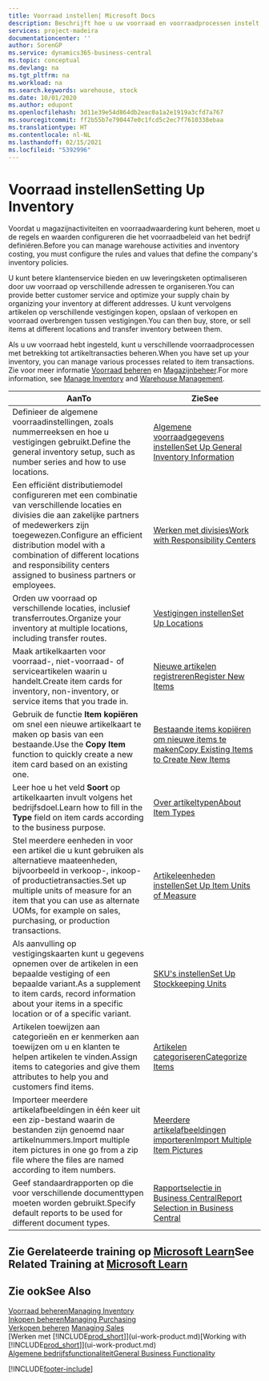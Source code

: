 ```yaml
---
title: Voorraad instellen| Microsoft Docs
description: Beschrijft hoe u uw voorraad en voorraadprocessen instelt, inclusief transferroutes en locaties, zoals magazijnen.
services: project-madeira
documentationcenter: ''
author: SorenGP
ms.service: dynamics365-business-central
ms.topic: conceptual
ms.devlang: na
ms.tgt_pltfrm: na
ms.workload: na
ms.search.keywords: warehouse, stock
ms.date: 10/01/2020
ms.author: edupont
ms.openlocfilehash: 3d11e39e54d864db2eac0a1a2e1919a3cfd7a767
ms.sourcegitcommit: ff2b55b7e790447e0c1fcd5c2ec7f7610338ebaa
ms.translationtype: HT
ms.contentlocale: nl-NL
ms.lasthandoff: 02/15/2021
ms.locfileid: "5392996"
---
```

# <a name="setting-up-inventory"></a><span data-ttu-id="c719a-103">Voorraad instellen</span><span class="sxs-lookup"><span data-stu-id="c719a-103">Setting Up Inventory</span></span>
<span data-ttu-id="c719a-104">Voordat u magazijnactiviteiten en voorraadwaardering kunt beheren, moet u de regels en waarden configureren die het voorraadbeleid van het bedrijf definiëren.</span><span class="sxs-lookup"><span data-stu-id="c719a-104">Before you can manage warehouse activities and inventory costing, you must configure the rules and values that define the company's inventory policies.</span></span>

<span data-ttu-id="c719a-105">U kunt betere klantenservice bieden en uw leveringsketen optimaliseren door uw voorraad op verschillende adressen te organiseren.</span><span class="sxs-lookup"><span data-stu-id="c719a-105">You can provide better customer service and optimize your supply chain by organizing your inventory at different addresses.</span></span> <span data-ttu-id="c719a-106">U kunt vervolgens artikelen op verschillende vestigingen kopen, opslaan of verkopen en voorraad overbrengen tussen vestigingen.</span><span class="sxs-lookup"><span data-stu-id="c719a-106">You can then buy, store, or sell items at different locations and transfer inventory between them.</span></span>

<span data-ttu-id="c719a-107">Als u uw voorraad hebt ingesteld, kunt u verschillende voorraadprocessen met betrekking tot artikeltransacties beheren.</span><span class="sxs-lookup"><span data-stu-id="c719a-107">When you have set up your inventory, you can manage various processes related to item transactions.</span></span> <span data-ttu-id="c719a-108">Zie voor meer informatie [Voorraad beheren](inventory-manage-inventory.md) en [Magazijnbeheer](warehouse-manage-warehouse.md).</span><span class="sxs-lookup"><span data-stu-id="c719a-108">For more information, see [Manage Inventory](inventory-manage-inventory.md) and [Warehouse Management](warehouse-manage-warehouse.md).</span></span>

| <span data-ttu-id="c719a-109">Aan</span><span class="sxs-lookup"><span data-stu-id="c719a-109">To</span></span> | <span data-ttu-id="c719a-110">Zie</span><span class="sxs-lookup"><span data-stu-id="c719a-110">See</span></span> |
| --- | --- |
| <span data-ttu-id="c719a-111">Definieer de algemene voorraadinstellingen, zoals nummerreeksen en hoe u vestigingen gebruikt.</span><span class="sxs-lookup"><span data-stu-id="c719a-111">Define the general inventory setup, such as number series and how to use locations.</span></span> |[<span data-ttu-id="c719a-112">Algemene voorraadgegevens instellen</span><span class="sxs-lookup"><span data-stu-id="c719a-112">Set Up General Inventory Information</span></span>](inventory-how-setup-general.md) |
|<span data-ttu-id="c719a-113">Een efficiënt distributiemodel configureren met een combinatie van verschillende locaties en divisies die aan zakelijke partners of medewerkers zijn toegewezen.</span><span class="sxs-lookup"><span data-stu-id="c719a-113">Configure an efficient distribution model with a combination of different locations and responsibility centers assigned to business partners or employees.</span></span>|[<span data-ttu-id="c719a-114">Werken met divisies</span><span class="sxs-lookup"><span data-stu-id="c719a-114">Work with Responsibility Centers</span></span>](inventory-responsibility-centers.md)|
| <span data-ttu-id="c719a-115">Orden uw voorraad op verschillende locaties, inclusief transferroutes.</span><span class="sxs-lookup"><span data-stu-id="c719a-115">Organize your inventory at multiple locations, including transfer routes.</span></span> |[<span data-ttu-id="c719a-116">Vestigingen instellen</span><span class="sxs-lookup"><span data-stu-id="c719a-116">Set Up Locations</span></span>](inventory-how-register-new-items.md) |
| <span data-ttu-id="c719a-117">Maak artikelkaarten voor voorraad-, niet-voorraad- of serviceartikelen waarin u handelt.</span><span class="sxs-lookup"><span data-stu-id="c719a-117">Create item cards for inventory, non-inventory, or service items that you trade in.</span></span> |[<span data-ttu-id="c719a-118">Nieuwe artikelen registreren</span><span class="sxs-lookup"><span data-stu-id="c719a-118">Register New Items</span></span>](inventory-how-register-new-items.md) |
|<span data-ttu-id="c719a-119">Gebruik de functie **Item kopiëren** om snel een nieuwe artikelkaart te maken op basis van een bestaande.</span><span class="sxs-lookup"><span data-stu-id="c719a-119">Use the **Copy Item** function to quickly create a new item card based on an existing one.</span></span>|[<span data-ttu-id="c719a-120">Bestaande items kopiëren om nieuwe items te maken</span><span class="sxs-lookup"><span data-stu-id="c719a-120">Copy Existing Items to Create New Items</span></span>](inventory-how-copy-items.md)|
|<span data-ttu-id="c719a-121">Leer hoe u het veld **Soort** op artikelkaarten invult volgens het bedrijfsdoel.</span><span class="sxs-lookup"><span data-stu-id="c719a-121">Learn how to fill in the **Type** field on item cards according to the business purpose.</span></span>|[<span data-ttu-id="c719a-122">Over artikeltypen</span><span class="sxs-lookup"><span data-stu-id="c719a-122">About Item Types</span></span>](inventory-about-item-types.md)|
|<span data-ttu-id="c719a-123">Stel meerdere eenheden in voor een artikel die u kunt gebruiken als alternatieve maateenheden, bijvoorbeeld in verkoop-, inkoop- of productietransacties.</span><span class="sxs-lookup"><span data-stu-id="c719a-123">Set up multiple units of measure for an item that you can use as alternate UOMs, for example on sales, purchasing, or production transactions.</span></span>|[<span data-ttu-id="c719a-124">Artikeleenheden instellen</span><span class="sxs-lookup"><span data-stu-id="c719a-124">Set Up Item Units of Measure</span></span>](inventory-how-setup-units-of-measure.md)|
|<span data-ttu-id="c719a-125">Als aanvulling op vestigingskaarten kunt u gegevens opnemen over de artikelen in een bepaalde vestiging of een bepaalde variant.</span><span class="sxs-lookup"><span data-stu-id="c719a-125">As a supplement to item cards, record information about your items in a specific location or of a specific variant.</span></span>|[<span data-ttu-id="c719a-126">SKU's instellen</span><span class="sxs-lookup"><span data-stu-id="c719a-126">Set Up Stockkeeping Units</span></span>](inventory-how-to-set-up-stockkeeping-units.md)|
| <span data-ttu-id="c719a-127">Artikelen toewijzen aan categorieën en er kenmerken aan toewijzen om u en klanten te helpen artikelen te vinden.</span><span class="sxs-lookup"><span data-stu-id="c719a-127">Assign items to categories and give them attributes to help you and customers find items.</span></span> |[<span data-ttu-id="c719a-128">Artikelen categoriseren</span><span class="sxs-lookup"><span data-stu-id="c719a-128">Categorize Items</span></span>](inventory-how-categorize-items.md) |
|<span data-ttu-id="c719a-129">Importeer meerdere artikelafbeeldingen in één keer uit een zip-bestand waarin de bestanden zijn genoemd naar artikelnummers.</span><span class="sxs-lookup"><span data-stu-id="c719a-129">Import multiple item pictures in one go from a zip file where the files are named according to item numbers.</span></span>|[<span data-ttu-id="c719a-130">Meerdere artikelafbeeldingen importeren</span><span class="sxs-lookup"><span data-stu-id="c719a-130">Import Multiple Item Pictures</span></span>](inventory-how-import-item-pictures.md)|
|<span data-ttu-id="c719a-131">Geef standaardrapporten op die voor verschillende documenttypen moeten worden gebruikt.</span><span class="sxs-lookup"><span data-stu-id="c719a-131">Specify default reports to be used for different document types.</span></span>|[<span data-ttu-id="c719a-132">Rapportselectie in Business Central</span><span class="sxs-lookup"><span data-stu-id="c719a-132">Report Selection in Business Central</span></span>](across-report-selections.md)|

## <a name="see-related-training-at-microsoft-learn"></a><span data-ttu-id="c719a-133">Zie Gerelateerde training op [Microsoft Learn](/learn/paths/trade-get-started-dynamics-365-business-central/)</span><span class="sxs-lookup"><span data-stu-id="c719a-133">See Related Training at [Microsoft Learn](/learn/paths/trade-get-started-dynamics-365-business-central/)</span></span>

## <a name="see-also"></a><span data-ttu-id="c719a-134">Zie ook</span><span class="sxs-lookup"><span data-stu-id="c719a-134">See Also</span></span>

[<span data-ttu-id="c719a-135">Voorraad beheren</span><span class="sxs-lookup"><span data-stu-id="c719a-135">Managing Inventory</span></span>](inventory-manage-inventory.md)  
[<span data-ttu-id="c719a-136">Inkopen beheren</span><span class="sxs-lookup"><span data-stu-id="c719a-136">Managing Purchasing</span></span>](purchasing-manage-purchasing.md)  
<span data-ttu-id="c719a-137">[Verkopen beheren](sales-manage-sales.md)  </span><span class="sxs-lookup"><span data-stu-id="c719a-137">[Managing Sales](sales-manage-sales.md)  </span></span>  
<span data-ttu-id="c719a-138">[Werken met [!INCLUDE[prod_short](includes/prod_short.md)]](ui-work-product.md)</span><span class="sxs-lookup"><span data-stu-id="c719a-138">[Working with [!INCLUDE[prod_short](includes/prod_short.md)]](ui-work-product.md)</span></span>  
[<span data-ttu-id="c719a-139">Algemene bedrijfsfunctionaliteit</span><span class="sxs-lookup"><span data-stu-id="c719a-139">General Business Functionality</span></span>](ui-across-business-areas.md)


[!INCLUDE[footer-include](includes/footer-banner.md)]
